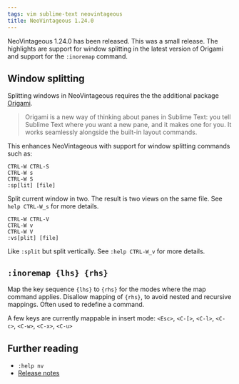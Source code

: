 ```yaml
---
tags: vim sublime-text neovintageous
title: NeoVintageous 1.24.0
---
```


NeoVintageous 1.24.0 has been released. This was a small release. The highlights are support for window splitting in the latest version of Origami and support for the `:inoremap` command.

## Window splitting

Splitting windows in NeoVintageous requires the the additional package [Origami](https://packagecontrol.io/packages/Origami).

> Origami is a new way of thinking about panes in Sublime Text: you tell Sublime
  Text where you want a new pane, and it makes one for you. It works seamlessly
  alongside the built-in layout commands.

This enhances NeoVintageous with support for window splitting commands such as:

```
CTRL-W CTRL-S
CTRL-W s
CTRL-W S
:sp[lit] [file]
```

Split current window in two. The result is two views on the same file. See `help CTRL-W_s` for more details.

```
CTRL-W CTRL-V
CTRL-W v
CTRL-W V
:vs[plit] [file]
```

Like `:split` but split vertically. See `:help CTRL-W_v` for more details.

## `:inoremap {lhs} {rhs}`

Map the key sequence `{lhs}` to `{rhs}` for the modes where the map command applies.  Disallow mapping of `{rhs}`, to avoid nested and recursive mappings.  Often used to redefine a command.

A few keys are currently mappable in insert mode: `<Esc>`, `<C-[>`, `<C-l>`, `<C-c>`, `<C-w>`, `<C-x>`, `<C-u>`

## Further reading

* `:help nv`
* [Release notes](https://github.com/NeoVintageous/NeoVintageous/releases/tag/1.24.0)
